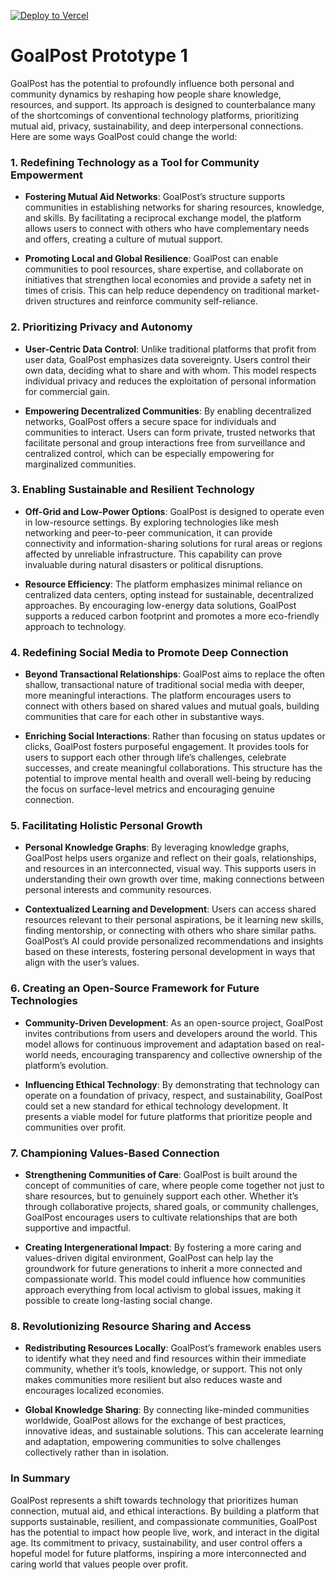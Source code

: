 [![Deploy to Vercel](https://vercel.com/button)](https://grandstack.io/deploy-starter-vercel)

# GoalPost Prototype 1

GoalPost has the potential to profoundly influence both personal and community dynamics by reshaping how people share knowledge, resources, and support. Its approach is designed to counterbalance many of the shortcomings of conventional technology platforms, prioritizing mutual aid, privacy, sustainability, and deep interpersonal connections. Here are some ways GoalPost could change the world:

### 1. **Redefining Technology as a Tool for Community Empowerment**

- **Fostering Mutual Aid Networks**: GoalPost’s structure supports communities in establishing networks for sharing resources, knowledge, and skills. By facilitating a reciprocal exchange model, the platform allows users to connect with others who have complementary needs and offers, creating a culture of mutual support.

- **Promoting Local and Global Resilience**: GoalPost can enable communities to pool resources, share expertise, and collaborate on initiatives that strengthen local economies and provide a safety net in times of crisis. This can help reduce dependency on traditional market-driven structures and reinforce community self-reliance.

### 2. **Prioritizing Privacy and Autonomy**

- **User-Centric Data Control**: Unlike traditional platforms that profit from user data, GoalPost emphasizes data sovereignty. Users control their own data, deciding what to share and with whom. This model respects individual privacy and reduces the exploitation of personal information for commercial gain.

- **Empowering Decentralized Communities**: By enabling decentralized networks, GoalPost offers a secure space for individuals and communities to interact. Users can form private, trusted networks that facilitate personal and group interactions free from surveillance and centralized control, which can be especially empowering for marginalized communities.

### 3. **Enabling Sustainable and Resilient Technology**

- **Off-Grid and Low-Power Options**: GoalPost is designed to operate even in low-resource settings. By exploring technologies like mesh networking and peer-to-peer communication, it can provide connectivity and information-sharing solutions for rural areas or regions affected by unreliable infrastructure. This capability can prove invaluable during natural disasters or political disruptions.

- **Resource Efficiency**: The platform emphasizes minimal reliance on centralized data centers, opting instead for sustainable, decentralized approaches. By encouraging low-energy data solutions, GoalPost supports a reduced carbon footprint and promotes a more eco-friendly approach to technology.

### 4. **Redefining Social Media to Promote Deep Connection**

- **Beyond Transactional Relationships**: GoalPost aims to replace the often shallow, transactional nature of traditional social media with deeper, more meaningful interactions. The platform encourages users to connect with others based on shared values and mutual goals, building communities that care for each other in substantive ways.

- **Enriching Social Interactions**: Rather than focusing on status updates or clicks, GoalPost fosters purposeful engagement. It provides tools for users to support each other through life’s challenges, celebrate successes, and create meaningful collaborations. This structure has the potential to improve mental health and overall well-being by reducing the focus on surface-level metrics and encouraging genuine connection.

### 5. **Facilitating Holistic Personal Growth**

- **Personal Knowledge Graphs**: By leveraging knowledge graphs, GoalPost helps users organize and reflect on their goals, relationships, and resources in an interconnected, visual way. This supports users in understanding their own growth over time, making connections between personal interests and community resources.

- **Contextualized Learning and Development**: Users can access shared resources relevant to their personal aspirations, be it learning new skills, finding mentorship, or connecting with others who share similar paths. GoalPost’s AI could provide personalized recommendations and insights based on these interests, fostering personal development in ways that align with the user’s values.

### 6. **Creating an Open-Source Framework for Future Technologies**

- **Community-Driven Development**: As an open-source project, GoalPost invites contributions from users and developers around the world. This model allows for continuous improvement and adaptation based on real-world needs, encouraging transparency and collective ownership of the platform’s evolution.

- **Influencing Ethical Technology**: By demonstrating that technology can operate on a foundation of privacy, respect, and sustainability, GoalPost could set a new standard for ethical technology development. It presents a viable model for future platforms that prioritize people and communities over profit.

### 7. **Championing Values-Based Connection**

- **Strengthening Communities of Care**: GoalPost is built around the concept of communities of care, where people come together not just to share resources, but to genuinely support each other. Whether it’s through collaborative projects, shared goals, or community challenges, GoalPost encourages users to cultivate relationships that are both supportive and impactful.

- **Creating Intergenerational Impact**: By fostering a more caring and values-driven digital environment, GoalPost can help lay the groundwork for future generations to inherit a more connected and compassionate world. This model could influence how communities approach everything from local activism to global issues, making it possible to create long-lasting social change.

### 8. **Revolutionizing Resource Sharing and Access**

- **Redistributing Resources Locally**: GoalPost’s framework enables users to identify what they need and find resources within their immediate community, whether it’s tools, knowledge, or support. This not only makes communities more resilient but also reduces waste and encourages localized economies.

- **Global Knowledge Sharing**: By connecting like-minded communities worldwide, GoalPost allows for the exchange of best practices, innovative ideas, and sustainable solutions. This can accelerate learning and adaptation, empowering communities to solve challenges collectively rather than in isolation.

### In Summary

GoalPost represents a shift towards technology that prioritizes human connection, mutual aid, and ethical interactions. By building a platform that supports sustainable, resilient, and compassionate communities, GoalPost has the potential to impact how people live, work, and interact in the digital age. Its commitment to privacy, sustainability, and user control offers a hopeful model for future platforms, inspiring a more interconnected and caring world that values people over profit.